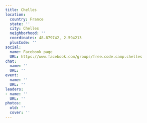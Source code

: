 ```yaml
---
title: Chelles
location:
  country: France
  state: ''
  city: Chelles
  neighborhood: ''
  coordinates: 48.879742, 2.594213
  plusCode: ''
social:
  name: Facebook page
  URL: https://www.facebook.com/groups/free.code.camp.chelles
chat:
  name: ''
  URL: ''
event:
  name: ''
  URL: ''
leaders:
- name: ''
  URL: ''
photos:
  old: ''
  cover: ''
---
```

